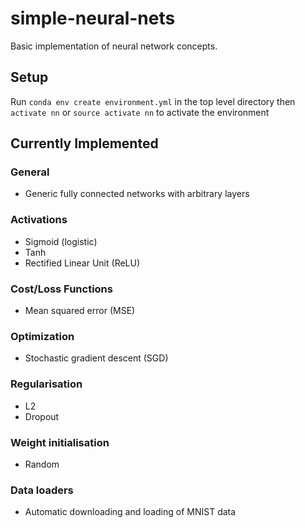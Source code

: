 # simple-neural-nets
Basic implementation of neural network concepts.

## Setup
Run `conda env create environment.yml` in the top level directory
then `activate nn` or `source activate nn` to activate the environment

## Currently Implemented
### General
* Generic fully connected networks with arbitrary layers
### Activations
* Sigmoid (logistic)
* Tanh
* Rectified Linear Unit (ReLU) 
### Cost/Loss Functions
* Mean squared error (MSE)
### Optimization
* Stochastic gradient descent (SGD)
### Regularisation
* L2
* Dropout
### Weight initialisation
* Random
### Data loaders
* Automatic downloading and loading of MNIST data
